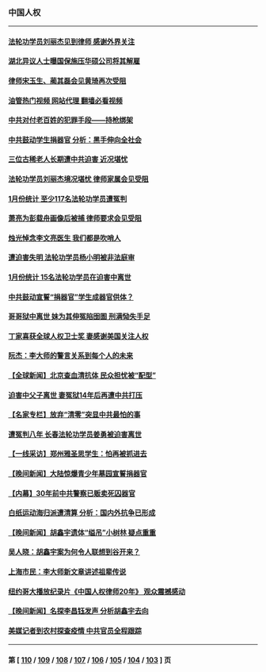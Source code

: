 ### 中国人权
---
#### [法轮功学员刘丽杰见到律师 感谢外界关注](../../pages/ncid278/n13927012.md?02110445) 
#### [湖北异议人士曝国保施压华硕公司将其解雇](../../pages/ncid278/n13927075.md?02110445) 
#### [律师宋玉生、蔺其磊会见黄琦再次受阻](../../pages/ncid278/n13926868.md?02110445) 
#### [油管热门视频 网站代理 翻墙必看视频](http://138.2.39.72:81/youtube.html?epic-marker?02110445)
#### [中共对付老百姓的犯罪手段——持枪绑架](../../pages/ncid278/n13926448.md?02110445) 
#### [中共鼓动学生捐器官 分析：黑手伸向全社会](../../pages/ncid278/n13924830.md?02110445) 
#### [三位古稀老人长期遭中共迫害 近况堪忧](../../pages/ncid278/n13924554.md?02110445) 
#### [法轮功学员刘丽杰境况堪忧 律师家属会见受阻](../../pages/ncid278/n13924569.md?02110445) 
#### [1月份统计 至少117名法轮功学员遭冤判](../../pages/ncid278/n13924061.md?02110445) 
#### [萧亮为彭载舟画像后被捕 律师要求会见受阻](../../pages/ncid278/n13924040.md?02110445) 
#### [烛光悼念李文亮医生 我们都是吹哨人](../../pages/ncid278/n13924204.md?02110445) 
#### [遭迫害失明 法轮功学员杨小明被非法庭审](../../pages/ncid278/n13920152.md?02110445) 
#### [1月份统计 15名法轮功学员在迫害中离世](../../pages/ncid278/n13922556.md?02110445) 
#### [中共鼓动宣誓“捐器官”学生成器官供体？](../../pages/ncid278/n13923403.md?02110445) 
#### [哥哥狱中离世 妹为其伸冤陷囹圄 刑满恸失手足](../../pages/ncid278/n13923025.md?02110445) 
#### [丁家喜获全球人权卫士奖 妻感谢美国关注人权](../../pages/ncid278/n13922835.md?02110445) 
#### [阮杰：李大师的警言关系到每个人的未来](../../pages/ncid278/n13922767.md?02110445) 
#### [【全球新闻】北京查血清抗体 民众担忧被“配型”](../../pages/ncid278/n13922489.md?02110445) 
#### [迫害中父子离世 妻冤狱14年后再遭中共打压](../../pages/ncid278/n13920995.md?02110445) 
#### [【名家专栏】放弃“清零”突显中共最怕的事](../../pages/ncid278/n13919485.md?02110445) 
#### [遭冤判八年 长春法轮功学员姜勇被迫害离世](../../pages/ncid278/n13919478.md?02110445) 
#### [【一线采访】郑州雅圣思学生：怕再被抓进去](../../pages/ncid278/n13919311.md?02110445) 
#### [【晚间新闻】大陆惊爆青少年墓园宣誓捐器官](../../pages/ncid278/n13920075.md?02110445) 
#### [【内幕】30年前中共警察已贩卖死囚器官](../../pages/ncid278/n13919567.md?02110445) 
#### [白纸运动海归派遭清算 分析：国内外抗争已形成](../../pages/ncid278/n13919416.md?02110445) 
#### [【晚间新闻】胡鑫宇遗体“缢吊”小树林 疑点重重](../../pages/ncid278/n13919352.md?02110445) 
#### [吴人晓：胡鑫宇案为何令人联想到谷开来？](../../pages/ncid278/n13918681.md?02110445) 
#### [上海市民：李大师新文章讲述祖辈传说](../../pages/ncid278/n13917976.md?02110445) 
#### [纽约哥大播放纪录片《中国人权律师20年》 观众震撼感动](../../pages/ncid278/n13917073.md?02110445) 
#### [【晚间新闻】名探李昌钰发声 分析胡鑫宇去向](../../pages/ncid278/n13917122.md?02110445) 
#### [美媒记者到农村探查疫情 中共官员全程跟踪](../../pages/ncid278/n13916922.md?02110445) 

---
#### 第 [ [110](./110.md?02110445) / [109](./109.md?02110445) / [108](./108.md?02110445) / [107](./107.md?02110445) / [106](./106.md?02110445) / [105](./105.md?02110445) / [104](./104.md?02110445) / [103](./103.md?02110445) ] 页
